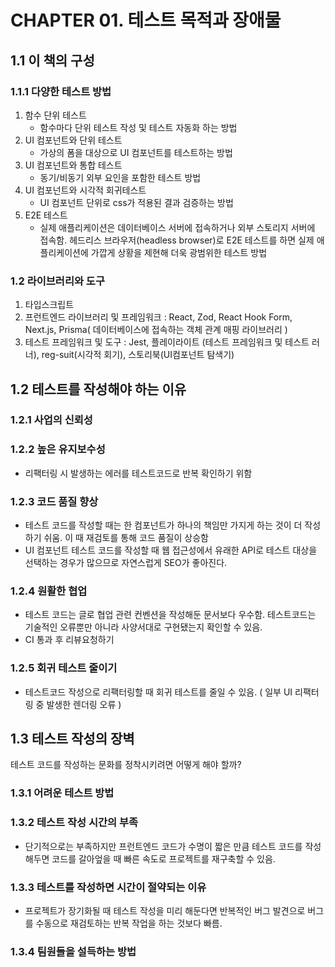 # CHAPTER 01. 테스트 목적과 장애물

## 1.1 이 책의 구성

### 1.1.1 다양한 테스트 방법

1. 함수 단위 테스트
    - 함수마다 단위 테스트 작성 및 테스트 자동화 하는 방법
2. UI 컴포넌트와 단위 테스트
    - 가상의 폼을 대상으로 UI 컴포넌트를 테스트하는 방법
3. UI 컴포넌트와 통합 테스트
    - 동기/비동기 외부 요인을 포함한 테스트 방법
4. UI 컴포넌트와 시각적 회귀테스트
    - UI 컴포넌트 단위로 css가 적용된 결과 검증하는 방법
5. E2E 테스트
    - 실제 애플리케이션은 데이터베이스 서버에 접속하거나 외부 스토리지 서버에 접속함. 헤드리스 브라우저(headless browser)로 E2E 테스트를 하면 실제 애플리케이션에 가깝게 상황을 제현해 더욱 광범위한 테스트 방법

### 1.2 라이브러리와 도구

1. 타입스크립트
2. 프런트엔드 라이브러리 및 프레임워크 : React, Zod, React Hook Form, Next.js, Prisma( 데이터베이스에 접속하는 객체 관계 매핑 라이브러리 )
3. 테스트 프레임워크 및 도구 : Jest, 플레이라이트 (테스트 프레임워크 및 테스트 러너), reg-suit(시각적 회기), 스토리북(UI컴포넌트 탐색기)

## 1.2 테스트를 작성해야 하는 이유

### 1.2.1 사업의 신뢰성

### 1.2.2 높은 유지보수성

- 리팩터링 시 발생하는 에러를 테스트코드로 반복 확인하기 위함

### 1.2.3 코드 품질 향상

- 테스트 코드를 작성할 때는 한 컴포넌트가 하나의 책임만 가지게 하는 것이 더 작성하기 쉬움. 이 때 재검토를 통해 코드 품질이 상승함
- UI 컴포넌트 테스트 코드를 작성할 때 웹 접근성에서 유래한 API로 테스트 대상을 선택하는 경우가 많으므로 자연스럽게 SEO가 좋아진다.

### 1.2.4 원활한 협업

- 테스트 코드는 글로 협업 관련 컨벤션을 작성해둔 문서보다 우수함. 테스트코드는 기술적인 오류뿐만 아니라 사양서대로 구현됐는지 확인할 수 있음.
- CI 통과 후 리뷰요청하기

### 1.2.5 회귀 테스트 줄이기

- 테스트코드 작성으로 리팩터링할 때 회귀 테스트를 줄일 수 있음. ( 일부 UI 리팩터링 중 발생한 렌더링 오류 )

## 1.3 테스트 작성의 장벽

테스트 코드를 작성하는 문화를 정착시키려면 어떻게 해야 할까?

### 1.3.1 어려운 테스트 방법

### 1.3.2 테스트 작성 시간의 부족

- 단기적으로는 부족하지만 프런트엔드 코드가 수명이 짧은 만큼 테스트 코드를 작성해두면 코드를 갈아엎을 때 빠른 속도로 프로젝트를 재구축할 수 있음.

### 1.3.3 테스트를 작성하면 시간이 절약되는 이유

- 프로젝트가 장기화될 때 테스트 작성을 미리 해둔다면 반복적인 버그 발견으로 버그를 수동으로 재검토하는 반복 작업을 하는 것보다 빠름.

### 1.3.4 팀원들을 설득하는 방법

